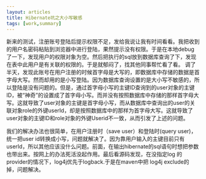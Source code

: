 ```yaml
---
layout: articles
title: Hibernate坑之大小写敏感
tags: [work,summary]
---
```

新来的测试，注册账号登陆后提示权限不足，发给我说让我有时间看看。我把收到的用户名密码粘贴到浏览器中进行登陆，果然提示没有权限。于是在本地debug了一下，发现用户的权限对象为空。然后把执行的sql放到数据库查询了下，发现在表中此用户是有关联的权限的。于是就郁闷了，找其他同事帮忙看了看。
调了半天，发现此账号在用户注册的时候首字母是大写的，即数据库中存储的数据是首字母大写。然而却用的是小写登陆。因为数据库查询设置的是大小写不敏感的，所以登陆是没有问题的。但是，通过首字母小写的主键ID查询到的user对象的主键ID，被“神奇”的设置成了首字母小写。而并没有按照数据库中存储的那样首字母大写。这就导致了user对象的主键是首字母小写，而从数据库中查询出的user的关联对象role的外键userId，却是按照数据库中的那样为首字母大写。这就导致了user对象的主键ID和role对象的外键Userid不一致，从而引发了上述的问题。

我们的解决办法也很简单，在用户注册时（save user）和登陆时(query user)，统一把user id转换成小写，问题就解决了。因为靠用户输入的主键目前只有userId，所以其他应该没什么问题。前面，在输出hibernate的sql语句时想把参数也带出来。按网上的办法死活没起作用。最后看源码发现，在没指定log 的provider的情况下，log4j优先于logback.于是在maven中把 log4j exclude的掉，问题解决。
